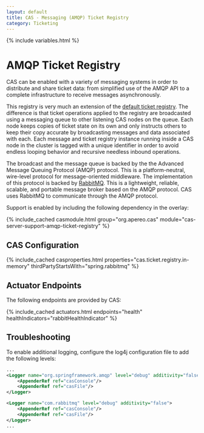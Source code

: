 ```yaml
---
layout: default
title: CAS - Messaging (AMQP) Ticket Registry
category: Ticketing
---
```


{% include variables.html %}

# AMQP Ticket Registry

CAS can be enabled with a variety of messaging systems in order to distribute and share ticket data: 
from simplified use of the AMQP API to a complete infrastructure to receive messages asynchronously.

This registry is very much an extension of the [default ticket registry](Default-Ticket-Registry.html). 
The difference is that ticket operations applied to the registry are broadcasted using a messaging queue 
to other listening CAS nodes on the queue. Each node keeps copies of ticket state on its own and only 
instructs others to keep their copy accurate by broadcasting messages and data associated with each. 
Each message and ticket registry instance running inside a CAS node in the cluster is tagged with a unique 
identifier in order to avoid endless looping behavior and recursive needless inbound operations.
    
The broadcast and the message queue is backed by the the Advanced Message Queuing Protocol (AMQP) protocol. This is a platform-neutral, 
wire-level protocol for message-oriented middleware. The implementation of this protocol is backed by [RabbitMQ](https://www.rabbitmq.com/). 
This is a lightweight, reliable, scalable, and portable message broker based on the AMQP protocol. CAS uses RabbitMQ to communicate through the AMQP protocol.

Support is enabled by including the following dependency in the overlay:

{% include_cached casmodule.html group="org.apereo.cas" module="cas-server-support-amqp-ticket-registry" %}

## CAS Configuration

{% include_cached casproperties.html properties="cas.ticket.registry.in-memory" thirdPartyStartsWith="spring.rabbitmq" %}

## Actuator Endpoints

The following endpoints are provided by CAS:

{% include_cached actuators.html endpoints="health" healthIndicators="rabbitHealthIndicator" %}

## Troubleshooting

To enable additional logging, configure the log4j configuration file to add the following levels:

```xml
...
<Logger name="org.springframework.amqp" level="debug" additivity="false">
    <AppenderRef ref="casConsole"/>
    <AppenderRef ref="casFile"/>
</Logger>

<Logger name="com.rabbitmq" level="debug" additivity="false">
    <AppenderRef ref="casConsole"/>
    <AppenderRef ref="casFile"/>
</Logger>
...
```
